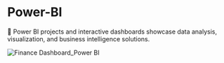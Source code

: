 # Power-BI
🍫 Power BI projects and interactive dashboards showcase data analysis, visualization, and business intelligence solutions.

![Finance Dashboard_Power BI](https://github.com/user-attachments/assets/72ed900a-9b10-475d-b515-9d5ba2105441)

